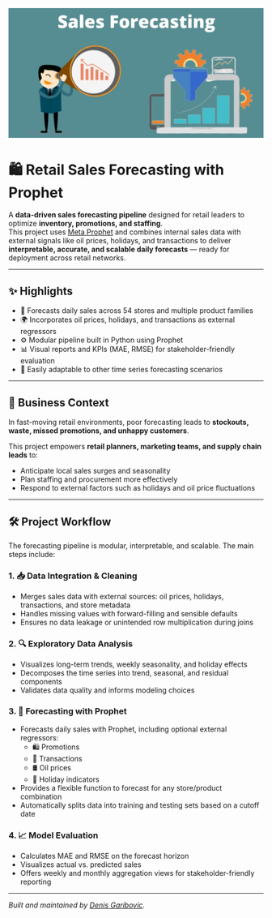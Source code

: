 ![alt text](https://github.com/denisgaribovic/sales-forecasting/blob/main/Banner.png)

# 🛍️ Retail Sales Forecasting with Prophet

A **data-driven sales forecasting pipeline** designed for retail leaders to optimize **inventory, promotions, and staffing**.  
This project uses [Meta Prophet](https://facebook.github.io/prophet/) and combines internal sales data with external signals like oil prices, holidays, and transactions to deliver **interpretable, accurate, and scalable daily forecasts** — ready for deployment across retail networks.

---

## ✨ Highlights

- 📆 Forecasts daily sales across 54 stores and multiple product families  
- 🌍 Incorporates oil prices, holidays, and transactions as external regressors  
- ⚙️ Modular pipeline built in Python using Prophet  
- 📊 Visual reports and KPIs (MAE, RMSE) for stakeholder-friendly evaluation  
- 🧩 Easily adaptable to other time series forecasting scenarios  

---

## 🎯 Business Context

In fast-moving retail environments, poor forecasting leads to **stockouts, waste, missed promotions, and unhappy customers**.  

This project empowers **retail planners, marketing teams, and supply chain leads** to:  
- Anticipate local sales surges and seasonality  
- Plan staffing and procurement more effectively  
- Respond to external factors such as holidays and oil price fluctuations  

---

## 🛠️ Project Workflow

The forecasting pipeline is modular, interpretable, and scalable. The main steps include:

### 1. 📥 Data Integration & Cleaning

- Merges sales data with external sources: oil prices, holidays, transactions, and store metadata  
- Handles missing values with forward-filling and sensible defaults  
- Ensures no data leakage or unintended row multiplication during joins  

### 2. 🔍 Exploratory Data Analysis

- Visualizes long-term trends, weekly seasonality, and holiday effects  
- Decomposes the time series into trend, seasonal, and residual components  
- Validates data quality and informs modeling choices  

### 3. 🤖 Forecasting with Prophet

- Forecasts daily sales with Prophet, including optional external regressors:  
  - 🛍️ Promotions  
  - 🛒 Transactions  
  - 🛢️ Oil prices  
  - 📅 Holiday indicators  
- Provides a flexible function to forecast for any store/product combination  
- Automatically splits data into training and testing sets based on a cutoff date  

### 4. 📈 Model Evaluation

- Calculates MAE and RMSE on the forecast horizon  
- Visualizes actual vs. predicted sales  
- Offers weekly and monthly aggregation views for stakeholder-friendly reporting 

---

*Built and maintained by [Denis Garibovic](https://www.linkedin.com/in/denis-garibovic/).*
